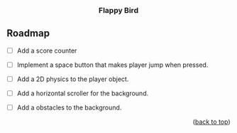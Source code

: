 
<!-- PROJECT SHIELDS -->
<!--
*** I'm using markdown "reference style" links for readability.
*** Reference links are enclosed in brackets [ ] instead of parentheses ( ).
*** See the bottom of this document for the declaration of the reference variables
*** for contributors-url, forks-url, etc. This is an optional, concise syntax you may use.
*** https://www.markdownguide.org/basic-syntax/#reference-style-links
-->


<!-- PROJECT LOGO -->
<br />
<div align="center">

  <h3 align="center">Flappy Bird</h3>

  <p align="center">
   
  </p>
</div>

<!-- ROADMAP -->
## Roadmap

- [ ] Add a score counter
- [ ] Implement a space button that makes player jump when pressed. 
- [ ] Add a 2D physics to the player object.
- [ ] Add a horizontal scroller for the background.
- [ ] Add a obstacles to the background.



<p align="right">(<a href="#readme-top">back to top</a>)</p>

